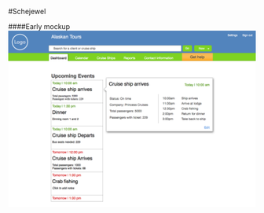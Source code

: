 #Schejewel

####Early mockup
![](https://raw.githubusercontent.com/2russellsmith/Schejewel/master/Mockups/Dashboard/Desktop%20HD%20.png)
